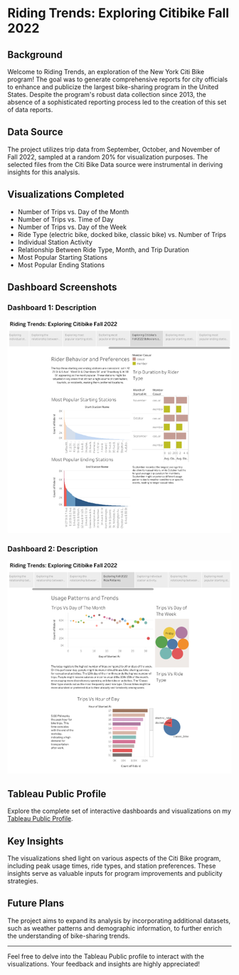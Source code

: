 # __Riding Trends: Exploring Citibike Fall 2022__

## __Background__

Welcome to Riding Trends, an exploration of the New York Citi Bike program! The goal was to generate comprehensive reports for city officials to enhance and publicize the largest bike-sharing program in the United States. Despite the program's robust data collection since 2013, the absence of a sophisticated reporting process led to the creation of this set of data reports.

## __Data Source__

The project utilizes trip data from September, October, and November of Fall 2022, sampled at a random 20% for visualization purposes. The selected files from the Citi Bike Data source were instrumental in deriving insights for this analysis.

## __Visualizations Completed__

- Number of Trips vs. Day of the Month
- Number of Trips vs. Time of Day
- Number of Trips vs. Day of the Week
- Ride Type (electric bike, docked bike, classic bike) vs. Number of Trips
- Individual Station Activity
- Relationship Between Ride Type, Month, and Trip Duration
- Most Popular Starting Stations
- Most Popular Ending Stations

## __Dashboard Screenshots__

### Dashboard 1: Description
![Dashboard 1](https://github.com/kaijaygregory/Tableau-CitiBike-Visualizations-Fall22/blob/main/Images/Rider%20Behavior%20and%20Preferences.png)

### Dashboard 2: Description
![Dashboard 2](https://github.com/kaijaygregory/Tableau-CitiBike-Visualizations-Fall22/blob/main/Images/Usage%20Patterns%20and%20Trends.png)

## __Tableau Public Profile__

Explore the complete set of interactive dashboards and visualizations on my [Tableau Public Profile](https://public.tableau.com/app/profile/kaija.gregory/vizzes).

## __Key Insights__

The visualizations shed light on various aspects of the Citi Bike program, including peak usage times, ride types, and station preferences. These insights serve as valuable inputs for program improvements and publicity strategies.

## __Future Plans__

The project aims to expand its analysis by incorporating additional datasets, such as weather patterns and demographic information, to further enrich the understanding of bike-sharing trends.

---

Feel free to delve into the Tableau Public profile to interact with the visualizations. Your feedback and insights are highly appreciated!

